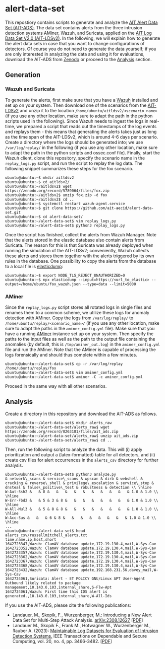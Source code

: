# alert-data-set

This repostiory contains scripts to generate and analyze the [AIT Alert Data Set (AIT-ADS)](https://zenodo.org/record/8263181). The data set contains alerts from the three intrusion detection systems AMiner, Wazuh, and Suricata, applied on the [AIT Log Data Set V2.0 (AIT-LDSv2)](https://zenodo.org/record/5789064). In the following, we will explain how to generate the alert data sets in case that you want to change configurations of detectors. Of course you do not need to generate the data yourself; if you are only interested in analyzing the data and using it for evaluations, download the AIT-ADS from [Zenodo](https://zenodo.org/record/8263181) or proceed to the [Analysis](#analysis) section.

## Generation

### Wazuh and Suricata

To generate the alerts, first make sure that you have a [Wazuh](https://wazuh.com/) installed and set up on your system. Then download one of the scenarios from the [AIT-LDSv2](https://zenodo.org/record/8263181) and unzip it to the location `/home/ubuntu/aitldsv2/<scenario_name>` (if you use any other location, make sure to adapt the path in the python scripts used in the following). Since Wazuh needs to ingest the logs in real-time, we prepared a script that reads out the timestamps of the log events and replays them - this means that generating the alerts takes just as long as the time span of the AIT-LDSv2, which is around 4-6 days per scenario. Create a directory where the logs should be generated into; we use `/var/log/replay/` in the following (if you use any other location, make sure to adapt the path in the python scripts and ossec.conf file). Finally, start the Wazuh client, clone this repository, specify the scenario name in the `replay_logs.py` script, and run the script to replay the log data. The following snippet summarizes these steps for the fox scenario.

```
ubuntu@ubuntu:~$ mkdir aitldsv2
ubuntu@ubuntu:~$ cd aitldsv2/
ubuntu@ubuntu:~/aitldsv2$ wget https://zenodo.org/record/5789064/files/fox.zip
ubuntu@ubuntu:~/aitldsv2$ unzip fox.zip -d fox
ubuntu@ubuntu:~/aitldsv2$ cd ..
ubuntu@ubuntu:~$ systemctl restart wazuh-agent.service
ubuntu@ubuntu:~$ git clone https://github.com/ait-aecid/alert-data-set.git
ubuntu@ubuntu:~$ cd alert-data-set/
ubuntu@ubuntu:~/alert-data-set$ vim replay_logs.py
ubuntu@ubuntu:~/alert-data-set$ python3 replay_logs.py
```

Once the script has finished, collect the alerts from Wazuh Manager. Note that the alerts stored in the elastic database also contain alerts from Suricata. The reason for this is that Suricata was already deployed when running the simulation of the AIT-LDSv2; conveniently, Wazuh collects these alerts and stores them together with the alerts triggered by its own rules in the database. One possibility to copy the alerts from the database to a local file is [elasticdump](https://github.com/elasticsearch-dump/elasticsearch-dump):

```
ubuntu@ubuntu:~$ export NODE_TLS_REJECT_UNAUTHORIZED=0
ubuntu@ubuntu:~$ npx elasticdump --input=https://<url_to_elastic> --output=/home/ubuntu/fox_wazuh.json --type=data --limit=5000
```

### AMiner

Since the `replay_logs.py` script stores all rotated logs in single files and renames them to a common scheme, we utilize these logs for anomaly detection with AMiner. Copy the logs from `/var/log/replay/` to `/home/ubuntu/replay/<scenario_name>/` (if you use any other location, make sure to adapt the paths in the `aminer_config.yml` file). Make sure that you have a running [AMiner](https://github.com/ait-aecid/logdata-anomaly-miner) instance set up on your system. Then specify the paths to the input files as well as the path to the output file containing the anomalies (by default, this is `/tmp/aminer_out.log`) in the `aminer_config.yml` file and run the AMiner. Note that the AMiner is capable of processing the logs forensically and should thus complete within a few minutes.

```
ubuntu@ubuntu:~/alert-data-set$ cp -r /var/log/replay /home/ubuntu/replay/fox
ubuntu@ubuntu:~/alert-data-set$ vim aminer_config.yml
ubuntu@ubuntu:~/alert-data-set$ aminer -C -c aminer_config.yml
```

Proceed in the same way with all other scenarios.

## Analysis

Create a directory in this repository and download the AIT-ADS as follows.

```
ubuntu@ubuntu:~/alert-data-set$ mkdir alerts_raw
ubuntu@ubuntu:~/alert-data-set/alerts_raw$ wget https://zenodo.org/record/8263181/files/ait_ads.zip
ubuntu@ubuntu:~/alert-data-set/alerts_raw$ unzip ait_ads.zip
ubuntu@ubuntu:~/alert-data-set/alerts_raw$ cd ..
```

Then, run the following script to analyze the data. This will (i) apply prioritization and output a (latex-formatted) table for all detectors, and (ii) create csv files for alert occurrences in the `alerts_csv` directory for further analysis.

```
ubuntu@ubuntu:~/alert-data-set$ python3 analyze.py
& network\_scans & service\_scans & wpscan & dirb & webshell & cracking & reverse\_shell & privilege\_escalation & service\_stop & dnsteal & false\_positive\_test & robustness & detection \\ \hline
W-Aut-Ssh2 &   & 8 &   &   &   &   &   &   &   &   &   & 1.0 & 1.0 \\ \hline
W-Err-Fbd2 &   & 5 & 3 & 8 &   &   &   &   &   &   &   & 1.0 & 1.0 \\ \hline
W-All-Mul3 &   & 5 & 8 & 8 &   &   &   &   &   &   &   & 1.0 & 1.0 \\ \hline
W-Acc-Sus &   &   & 6 & 8 &   &   &   &   &   &   &   & 1.0 & 1.0 \\ \hline
...
ubuntu@ubuntu:~/alert-data-set$ head alerts_csv/russellmitchell_alerts.txt
time,name,ip,host,short
1642723347,Wazuh: ClamAV database update,172.19.130.4,mail,W-Sys-Cav
1642723352,Wazuh: ClamAV database update,172.19.130.4,mail,W-Sys-Cav
1642723357,Wazuh: ClamAV database update,172.19.130.4,mail,W-Sys-Cav
1642723362,Wazuh: ClamAV database update,172.19.130.4,mail,W-Sys-Cav
1642723367,Wazuh: ClamAV database update,172.19.130.4,mail,W-Sys-Cav
1642723368,Wazuh: ClamAV database update,172.19.130.4,mail,W-Sys-Cav
1642723432,Wazuh: ClamAV database update,192.168.231.56,davey_mail,W-Sys-Cav
1642724061,Suricata: Alert - ET POLICY GNU/Linux APT User-Agent Outbound likely related to package management,10.143.0.103,internal_share,S-Flw-Apt
1642724061,Wazuh: First time this IDS alert is generated.,10.143.0.103,internal_share,W-All-Ids
```

If you use the AIT-ADS, please cite the following publications:

* Landauer, M., Skopik, F., Wurzenberger, M.: Introducing a New Alert Data Set for Multi-Step Attack Analysis. [arXiv:2308.12627](https://arxiv.org/abs/2308.12627) \[[PDF](https://arxiv.org/pdf/2308.12627.pdf)\]
* Landauer M., Skopik F., Frank M., Hotwagner W., Wurzenberger M., Rauber A. (2023): [Maintainable Log Datasets for Evaluation of Intrusion Detection Systems.](https://ieeexplore.ieee.org/abstract/document/9866880) IEEE Transactions on Dependable and Secure Computing, vol. 20, no. 4, pp. 3466-3482. \[[PDF](https://arxiv.org/pdf/2203.08580.pdf)\]
